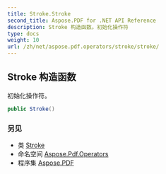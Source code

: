 ```yaml
---
title: Stroke.Stroke
second_title: Aspose.PDF for .NET API Reference
description: Stroke 构造函数。初始化操作符
type: docs
weight: 10
url: /zh/net/aspose.pdf.operators/stroke/stroke/
---
```

## Stroke 构造函数

初始化操作符。

```csharp
public Stroke()
```

### 另见

* 类 [Stroke](../)
* 命名空间 [Aspose.Pdf.Operators](../../../aspose.pdf.operators/)
* 程序集 [Aspose.PDF](../../../)